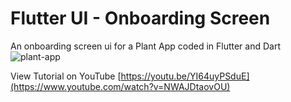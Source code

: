 # Flutter UI - Onboarding Screen

An onboarding screen ui for a Plant App coded in Flutter and Dart
![plant-app](https://user-images.githubusercontent.com/102694446/173368186-5ac0d80f-d6f6-4594-98b3-838d95b0b8f8.png)

View Tutorial on YouTube
[https://youtu.be/YI64uyPSduE](https://www.youtube.com/watch?v=NWAJDtaovOU)

